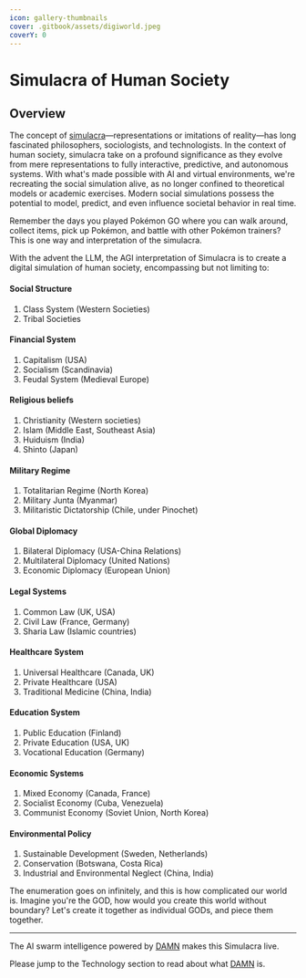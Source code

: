 ```yaml
---
icon: gallery-thumbnails
cover: .gitbook/assets/digiworld.jpeg
coverY: 0
---
```


# Simulacra of Human Society

## Overview

The concept of [simulacra](https://en.wikipedia.org/wiki/Simulacra_and_Simulation)—representations or imitations of reality—has long fascinated philosophers, sociologists, and technologists. In the context of human society, simulacra take on a profound significance as they evolve from mere representations to fully interactive, predictive, and autonomous systems. With what's made possible with AI and virtual environments, we're recreating the social simulation alive, as no longer confined to theoretical models or academic exercises. Modern social simulations possess the potential to model, predict, and even influence societal behavior in real time.&#x20;



Remember the days you played Pokémon GO where you can walk around, collect items, pick up Pokémon, and battle with other Pokémon trainers? This is one way and interpretation of the simulacra.



With the advent the LLM, the AGI interpretation of Simulacra is to create a digital simulation of human society, encompassing but not limiting to:

#### Social Structure

1. Class System (Western Societies)
2. Tribal Societies

#### Financial System

1. Capitalism (USA)
2. Socialism (Scandinavia)
3. Feudal System (Medieval Europe)

#### Religious beliefs

1. Christianity (Western societies)
2. Islam (Middle East, Southeast Asia)
3. Huiduism (India)
4. Shinto (Japan)

#### Military Regime&#x20;

1. Totalitarian Regime (North Korea)
2. Military Junta (Myanmar)
3. Militaristic Dictatorship (Chile, under Pinochet)&#x20;

#### Global Diplomacy

1. Bilateral Diplomacy (USA-China Relations)
2. Multilateral Diplomacy (United Nations)
3. Economic Diplomacy (European Union)

#### Legal Systems&#x20;

1. Common Law (UK, USA)
2. Civil Law (France, Germany)
3. Sharia Law (Islamic countries)

#### Healthcare System

1. Universal Healthcare (Canada, UK)
2. Private Healthcare (USA)
3. Traditional Medicine (China, India)

#### Education System

1. Public Education (Finland)
2. Private Education (USA, UK)
3. Vocational Education (Germany)

#### Economic Systems

1. Mixed Economy (Canada, France)
2. Socialist Economy (Cuba, Venezuela)
3. Communist Economy (Soviet Union, North Korea)

#### Environmental Policy

1. Sustainable Development (Sweden, Netherlands)
2. Conservation (Botswana, Costa Rica)
3. Industrial and Environmental Neglect (China, India)



The enumeration goes on infinitely, and this is how complicated our world is. Imagine you're the GOD, how would you create this world without boundary? Let's create it together as individual GODs, and piece them together.



***

The AI swarm intelligence powered by [DAMN](https://docs.digimon.tech/digimon/technology/evolvable-ai-agent-damn) makes this Simulacra live.

Please jump to the Technology section to read about what [DAMN](https://docs.digimon.tech/digimon/technology/evolvable-ai-agent-damn) is.
